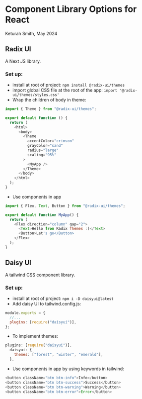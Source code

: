 # Component Library Options for React

Keturah Smith, May 2024

## Radix UI

A Next JS library.

### Set up:

- install at root of project: `npm install @radix-ui/themes`
- import global CSS file at the root of the app: `import '@radix-ui/themes/styles.css'`
- Wrap the children of body in theme:

```js
import { Theme } from "@radix-ui/themes";

export default function () {
  return (
    <html>
      <body>
        <Theme
          accentColor="crimson"
          grayColor="sand"
          radius="large"
          scaling="95%"
        >
          <MyApp />
        </Theme>
      </body>
    </html>
  );
}
```

- Use components in app

```js
import { Flex, Text, Button } from "@radix-ui/themes";

export default function MyApp() {
  return (
    <Flex direction="column" gap="2">
      <Text>Hello from Radix Themes :)</Text>
      <Button>Let's go</Button>
    </Flex>
  );
}
```

<!-- ### Projects Used:

- []() -->

## Daisy UI

A tailwind CSS component library.

### Set up:

- install at root of project: `npm i -D daisyui@latest`
- Add daisy UI to tailwind.config.js:

```js
module.exports = {
  //...
  plugins: [require("daisyui")],
};
```

- To implement themes:

```js
plugins: [require("daisyui")],
  daisyui: {
    themes: ["forest", "winter", "emerald"],
  },
```

- Use components in app by using keywords in tailwind:

```js
<button className="btn btn-info">Info</button>
<button className="btn btn-success">Success</button>
<button className="btn btn-warning">Warning</button>
<button className="btn btn-error">Error</button>
```
